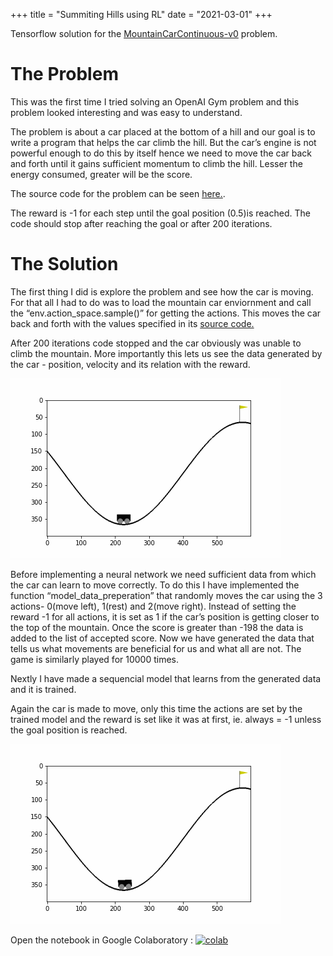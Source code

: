 +++
title = "Summiting Hills using RL"
date = "2021-03-01"
+++

Tensorflow solution for the [MountainCarContinuous-v0](https://gym.openai.com/envs/MountainCarContinuous-v0/) problem.

# The Problem
This was the first time I tried solving an OpenAI Gym problem and this problem looked interesting and was easy to understand.

The problem is about a car placed at the bottom of a hill and our goal is to write a program that helps the car climb the hill. But the car’s engine is not powerful enough to do this by itself hence we need to move the car back and forth until it gains sufficient momentum to climb the hill. Lesser the energy consumed, greater will be the score.

The source code for the problem can be seen [here.](https://github.com/openai/gym/blob/master/gym/envs/classic_control/continuous_mountain_car.py).

The reward is -1 for each step until the goal position (0.5)is reached. The code should stop after reaching the goal or after 200 iterations.

# The Solution
The first thing I did is explore the problem and see how the car is moving. For that all I had to do was to load the mountain car enviornment and call the “env.action_space.sample()” for getting the actions. This moves the car back and forth with the values specified in its [source code.](https://github.com/openai/gym/blob/master/gym/envs/classic_control/continuous_mountain_car.py)

After 200 iterations code stopped and the car obviously was unable to climb the mountain. More importantly this lets us see the data generated by the car - position, velocity and its relation with the reward.

![dumb car](https://github.com/nivedwho/Images/blob/main/dumbcar.gif?raw=true)

Before implementing a neural network we need sufficient data from which the car can learn to move correctly. To do this I have implemented the function “model_data_preperation” that randomly moves the car using the 3 actions- 0(move left), 1(rest) and 2(move right). Instead of setting the reward -1 for all actions, it is set as 1 if the car’s position is getting closer to the top of the mountain. Once the score is greater than -198 the data is added to the list of accepted score. Now we have generated the data that tells us what movements are beneficial for us and what all are not. The game is similarly played for 10000 times.

Nextly I have made a sequencial model that learns from the generated data and it is trained.

Again the car is made to move, only this time the actions are set by the trained model and the reward is set like it was at first, ie. always = -1 unless the goal position is reached.

![smart car](https://github.com/nivedwho/Images/blob/main/smartcar.gif?raw=true)


Open the notebook in Google Colaboratory : [![colab](https://colab.research.google.com/assets/colab-badge.svg)](https://colab.research.google.com/github/nivedwho/Colab/blob/main/mountain_car.ipynb)
